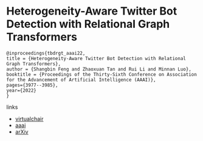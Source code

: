 # Heterogeneity-Aware Twitter Bot Detection with Relational Graph Transformers

```
@inproceedings{tbdrgt_aaai22,
title = {Heterogeneity-Aware Twitter Bot Detection with Relational Graph Transformers},
author = {Shangbin Feng and Zhaoxuan Tan and Rui Li and Minnan Luo},
booktitle = {Proceedings of the Thirty-Sixth Conference on Association for the Advancement of Artificial Intelligence (AAAI)},
pages={3977--3985},
year={2022}
}
```

links
- [virtualchair](https://aaai-2022.virtualchair.net/poster_aaai7549)
- [aaai](https://ojs.aaai.org/index.php/AAAI/article/view/20314)
- [arXiv](https://arxiv.org/abs/2109.02927)
